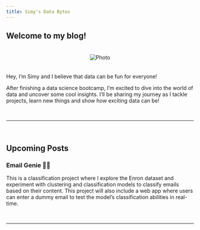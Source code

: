 ```yaml
---
title: Simy's Data Bytes
---
```


## Welcome to my blog!

<div style="text-align: center;">
  <img src="{{ site.baseurl }}/assets/index/cover_photo.jpg" alt="Photo" style="max-width: 50%; height: auto; margin: 20px 0;">
</div>


Hey, I’m Simy and I believe that data can be fun for everyone! 

After finishing a data science bootcamp, I’m excited to dive into the world of data and uncover some cool insights. I’ll be sharing my journey as I tackle projects, learn new things and show how exciting data can be!

<br>  

-----  

<br>

## Upcoming Posts
  
### **Email Genie 🧞‍♂️**

This is a classification project where I explore the Enron dataset and experiment with clustering and classification models to classify emails based on their content. This project will also include a web app where users can enter a dummy email to test the model’s classification abilities in real-time.

<br>  

-----  

<br>
